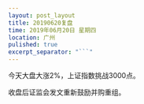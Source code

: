 ```yaml
---
layout: post_layout
title: 20190620复盘
time: 2019年06月20日 星期四
location: 广州
pulished: true
excerpt_separator: "```"
---
```



  今天大盘大涨2%，上证指数挑战3000点。
 
 收盘后证监会发文重新鼓励并购重组。
 

 
